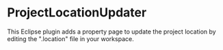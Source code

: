 ProjectLocationUpdater
======================

This Eclipse plugin adds a property page to update the project location by editing the ".location" file in your workspace.